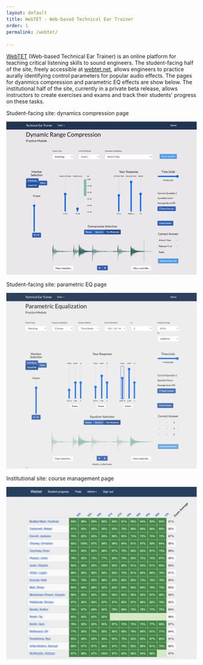 ```yaml
---
layout: default
title: WebTET - Web-based Technical Ear Trainer
order: 1
permalink: /webtet/

---
```



[WebTET](http://webtet.net) (Web-based Technical Ear Trainer) is an online platform for teaching critical listening skills to sound engineers. The student-facing half of the site, freely accessible at [webtet.net](http://webtet.net), allows engineers to practice aurally identifying control parameters for popular audio effects. The pages for dyanmics compression and parametric EQ effects are show below. The institutional half of the site, currently in a private beta release, allows instructors to create exercises and exams and track their students' progress on these tasks. 


Student-facing site: dynamics compression page

![WebTET dynamics compression practice](/images/compression_optimize.gif)

Student-facing site: parametric EQ page

![WebTET Parametric EQ practice](/images/parametric.png)





Institutional site: course management page

![WebTET academic](/images/webtet_academic_blurred.png)
